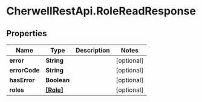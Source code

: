 # CherwellRestApi.RoleReadResponse

## Properties
Name | Type | Description | Notes
------------ | ------------- | ------------- | -------------
**error** | **String** |  | [optional] 
**errorCode** | **String** |  | [optional] 
**hasError** | **Boolean** |  | [optional] 
**roles** | [**[Role]**](Role.md) |  | [optional] 


